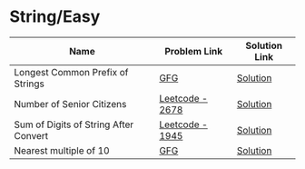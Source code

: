 # String/Easy


| Name       | Problem Link                       | Solution Link                      |
|--------------------|------------------------------------|-----------------------------------|
| Longest Common Prefix of Strings          | [GFG](https://www.geeksforgeeks.org/problems/longest-common-prefix-in-an-array5129/1)                | [Solution](https://github.com/moinhameed27/Ultimate-DSA/blob/main/String/Longest%20Common%20Prefix%20of%20Strings.cpp)              |
| Number of Senior Citizens          | [Leetcode - 2678](https://leetcode.com/problems/number-of-senior-citizens/description/)                | [Solution](https://github.com/moinhameed27/Ultimate-DSA/blob/main/String/Number%20of%20Senior%20Citizens.cpp)              |
| Sum of Digits of String After Convert          | [Leetcode - 1945](https://leetcode.com/problems/sum-of-digits-of-string-after-convert/description/)                | [Solution](https://github.com/moinhameed27/Ultimate-DSA/blob/main/String/Easy/Sum%20of%20Digits%20of%20String%20After%20Convert.cpp)              |
| Nearest multiple of 10          | [GFG](https://www.geeksforgeeks.org/problems/nearest-multiple-of-102437/1)                | [Solution](https://github.com/moinhameed27/Ultimate-DSA/blob/main/String/Easy/Nearest%20multiple%20of%2010.cpp)              |




